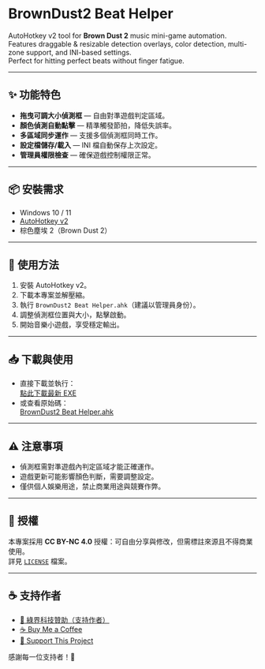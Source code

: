 # BrownDust2 Beat Helper

AutoHotkey v2 tool for **Brown Dust 2** music mini-game automation.  
Features draggable & resizable detection overlays, color detection, multi-zone support, and INI-based settings.  
Perfect for hitting perfect beats without finger fatigue.

---

## ✨ 功能特色
- **拖曳可調大小偵測框** — 自由對準遊戲判定區域。
- **顏色偵測自動點擊** — 精準觸發節拍，降低失誤率。
- **多區域同步運作** — 支援多個偵測框同時工作。
- **設定檔儲存/載入** — INI 檔自動保存上次設定。
- **管理員權限檢查** — 確保遊戲控制權限正常。

---

## 📦 安裝需求
- Windows 10 / 11
- [AutoHotkey v2](https://www.autohotkey.com/)
- 棕色塵埃 2（Brown Dust 2）

---

## 🚀 使用方法
1. 安裝 AutoHotkey v2。
2. 下載本專案並解壓縮。
3. 執行 `BrownDust2 Beat Helper.ahk`（建議以管理員身份）。
4. 調整偵測框位置與大小，點擊啟動。
5. 開始音樂小遊戲，享受穩定輸出。

---

## 📥 下載與使用
- 直接下載並執行：  
  [點此下載最新 EXE](./BD2屁股達人音遊腳本.exe)  
- 或查看原始碼：  
  [BrownDust2 Beat Helper.ahk](./BrownDust2%20Beat%20Helper.ahk)

---

## ⚠️ 注意事項
- 偵測框需對準遊戲內判定區域才能正確運作。
- 遊戲更新可能影響顏色判斷，需要調整設定。
- 僅供個人娛樂用途，禁止商業用途與競賽作弊。

---

## 📜 授權
本專案採用 **CC BY-NC 4.0** 授權：可自由分享與修改，但需標註來源且不得商業使用。  
詳見 [`LICENSE`](LICENSE) 檔案。

---

## ☕ 支持作者
- [💚 綠界科技贊助（支持作者）](https://p.ecpay.com.tw/E0E3A)  
- [☕ Buy Me a Coffee](https://www.paypal.com/ncp/payment/ARWX3ZS893UKU)  
- [🔗 Support This Project](https://www.paypal.com/ncp/payment/4YCFVARX3ADGW](https://www.paypal.com/ncp/payment/GJS4D5VTSVWG4))  

感謝每一位支持者！💖
